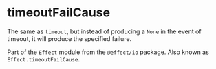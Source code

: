 # timeoutFailCause

The same as `timeout`, but instead of producing a `None` in the event of
timeout, it will produce the specified failure.

Part of the `Effect` module from the `@effect/io` package. Also known as `Effect.timeoutFailCause`.
